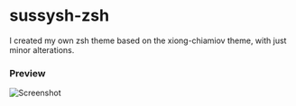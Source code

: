 # sussysh-zsh

I created my own zsh theme based on the xiong-chiamiov theme, with just minor alterations.

### Preview
![Screenshot](https://github.com/sussyybaka/sussysh-zsh/blob/main/Screenshot.png)
